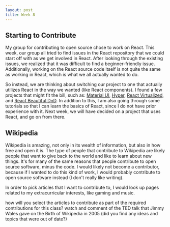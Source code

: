 ```yaml
---
layout: post
title: Week 8
---
```


## Starting to Contribute

My group for contributing to open source chose to work on React. This week, our group all tried to find issues in the React repository that we could start off with as we get involved in React. After looking through the existing issues, we realized that it was difficult to find a beginner-friendly issue. Additionally, working on the React source code itself is not quite the same as working in React, which is what we all actually wanted to do.

So instead, we are thinking about switching our project to one that actually utilizes React in the way we wanted (like React components). I found a few projects that might fit the bill, such as: [Material UI](https://github.com/mui-org/material-ui), [Hyper](https://github.com/zeit/hyper), [React Virtualized](https://github.com/bvaughn/react-virtualized), and [React Beautiful DnD](https://github.com/atlassian/react-beautiful-dnd). In addition to this, I am also going through some tutorials so that I can learn the basics of React, since I do not have prior experience with it. Next week, we will have decided on a project that uses React, and go on from there.

## Wikipedia

Wikipedia is amazing, not only in its wealth of information, but also in how free and open it is. The type of people that contribute to Wikipedia are likely people that want to give back to the world and like to learn about new things. It's for many of the same reasons that people contribute to open source software, minus the code. I would likely not become a contributor, because if I wanted to do this kind of work, I would probably contribute to open source software instead (I don't really like writing).

In order to pick articles that I want to contribute to, I would look up pages related to my extracurricular interests, like gaming and music.

how will you select the articles to contribute as part of the required contributions for this class?
watch and comment of the TED talk that Jimmy Wales gave on the Birth of Wikipedia in 2005 (did you find any ideas and topics that were out of date?) 